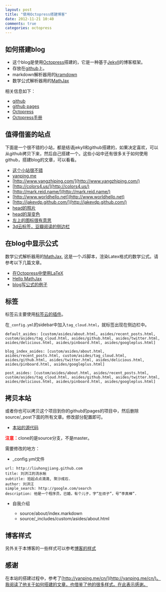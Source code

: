 ```yaml
---
layout: post
title: "使用Octopress搭建博客"
date: 2012-11-21 10:40
comments: true
categories: octopress 
---
```


## 如何搭建blog
* 这个blog是使用[Octopress](http://octopress.org/)搭建的，它是一种基于[Jekyll](https://github.com/mreid/jekyll/)的博客框架。
* 存放在[github](https://github.com/)上。
* markdown解析器用的[kramdown](http://kramdown.rubyforge.org/)
* 数学公式解析器用的[MathJax](http://www.mathjax.org/)

<!-- more -->

相关信息如下：

* [github](https://github.com/)
* [github pages](http://pages.github.com/)
* [Octopress](http://octopress.org/)
* [Octopress手册](http://octopress.org/docs/)


## 值得借鉴的站点

下面是一个很不错的小站，都是结语jekyll和github搭建的，如果决定喜欢，可以从github拷贝下来，然后自己搭建一个。这些小站中还有很多关于如何使用github，搭建blog的文章，可以看看。

* [这个小站很不错](http://luikore.github.com/2011/09/good-things-learned-from-octopress/)
* [yanping.me](http://yanping.me/)
* [http://www.yangzhiping.com/](http://www.yangzhiping.com/)
* [http://colors4.us/](http://colors4.us/)
* [http://mark.reid.name/](http://mark.reid.name/)
* [http://www.worldhello.net](http://www.worldhello.net)
* [http://jakevdp.github.com/](http://jakevdp.github.com/)
* [head的照片](http://threeofakind.ca/blog/2012/06/russells-6-8-months/) 
* [head的渐变色](http://blog.satrex.jp/)
* [左上的图标很有意思](http://mrzhang.me/)
* [3d云标签，豆瓣阅读的侧边栏](http://www.dongwm.com/)

## 在blog中显示公式

数学公式解析器用的[MathJax](http://www.mathjax.org/), 这是一个JS脚本，渲染Latex格式的数学公式。请参考以下几篇文章。

* [在Octopress中使用LaTeX](http://yanping.me/cn/blog/2012/03/10/octopress-with-latex/)
* [Hello MathJax](http://steshaw.org/blog/2012/02/09/hello-mathjax/)
* [blog写公式的例子](http://jakevdp.github.com/blog/2012/09/05/quantum-python/)

## 标签  

标签云主要使用[标签云的插件](https://github.com/tokkonopapa/octopress-tagcloud)。

在`_config.yml`的sidebar中加入`tag_cloud.html`，就标签出现在侧边栏中。

```
default_asides: [custom/asides/about.html, asides/recent_posts.html, custom/asides/tag_cloud.html, asides/github.html, asides/twitter.html, asides/delicious.html, asides/pinboard.html, asides/googleplus.html]

blog_index_asides: [custom/asides/about.html, asides/recent_posts.html, custom/asides/tag_cloud.html, asides/github.html, asides/twitter.html, asides/delicious.html, asides/pinboard.html, asides/googleplus.html]

post_asides: [custom/asides/about.html, asides/recent_posts.html, custom/asides/tag_cloud.html, asides/github.html, asides/twitter.html, asides/delicious.html, asides/pinboard.html, asides/googleplus.html]
```

## 拷贝本站

或者你也可以拷贝这个项目到你的github的pages的项目中，然后删除source/\_post下面的所有文章。修改部分配置即可。

* [本站的源代码](https://github.com/liuhongjiang/liuhongjiang.github.com)

<strong style="color:red">注意：</strong>clone的是source分支，不是master。

需要修改的地方：

* \_config.yml文件

```
url: http://liuhongjiang.github.com
title: 刘洪江的流水帐
subtitle: 拾起点点滴滴, 聚沙成石.
author: 刘洪江
simple_search: http://google.com/search
description: 他是一个程序员，已婚，有个儿子，字“左烦子”，号“李真棒”.
```

* 自我介绍

	* source/about/index.markdown 
	* source/_includes/custom/asides/about.html

## 博客样式

另外关于本博客的一些样式可以参考[博客的样式](/blog/2012/11/24/blog-styles/)

## 感谢
在本站的搭建过程中，参考了[http://yanping.me/cn/](http://yanping.me/cn/)。我阅读了他关于如何搭建的文章，也借鉴了他的很多样式。在此表示感谢。

